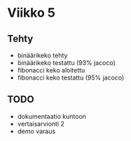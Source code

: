 # Viikko 5

## Tehty
 - binäärikeko tehty  
 - binäärikeko testattu (93% jacoco)  
 - fibonacci keko aloitettu  
 - fibonacci keko testattu (95% jacoco)  
## TODO
 - dokumentaatio kuntoon  
 - vertaisarvionti 2  
 - demo varaus  
